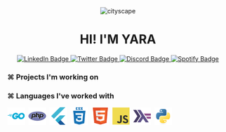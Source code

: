 <div id="header" align="center">
  <img src="https://i.imgur.com/XXBWjDX.png" alt="cityscape">
  <h1 style="text-align: center;">HI! I'M YARA</h1>
<div id="badges">
  <a href="https://www.linkedin.com/in/yara-mcrobert-7b569722a/">
  <img src="https://img.shields.io/badge/LinkedIn-pink?style=for-the-badge&logo=linkedin&logoColor=black" alt="LinkedIn Badge"/>
  </a>
  <a href="https://twitter.com/Rooolps">
  <img src="https://img.shields.io/badge/Twitter-pink?style=for-the-badge&logo=twitter&logoColor=black" alt="Twitter Badge"/>  
  </a>
  <a href="https://discord.gg/gXwxk2BYDC">
  <img src="https://img.shields.io/badge/Discord-pink?style=for-the-badge&logo=discord&logoColor=black" alt="Discord Badge"/>  
  </a>
  <a href="https://open.spotify.com/user/216yjmmpuux3amgaplh66sd2i?si=16b1093b8d4740e5">
  <img src="https://img.shields.io/badge/Spotify-pink?style=for-the-badge&logo=spotify&logoColor=black" alt="Spotify Badge"/>  
  </a>
</div>
</div>

<h3>⌘ Projects I'm working on</h3>
<div>
  </div>

<h3>⌘ Languages I've worked with</h3>
<div>
  <img src="https://github.com/devicons/devicon/blob/master/icons/go/go-original-wordmark.svg" title="Go" alt="Go" width="40" height="40"/>&nbsp;
  <img src="https://github.com/devicons/devicon/blob/master/icons/php/php-original.svg" title="Php" alt="Php" width="40" height="40"/>&nbsp;
  <img src="https://github.com/devicons/devicon/blob/master/icons/flutter/flutter-original.svg" title="Flutter" alt="Flutter" width="40" height="40"/>&nbsp;
  <img src="https://github.com/devicons/devicon/blob/master/icons/css3/css3-plain-wordmark.svg"  title="CSS3" alt="CSS" width="40" height="40"/>&nbsp;
  <img src="https://github.com/devicons/devicon/blob/master/icons/html5/html5-original.svg" title="HTML5" alt="HTML" width="40" height="40"/>&nbsp;
  <img src="https://github.com/devicons/devicon/blob/master/icons/javascript/javascript-original.svg" title="JavaScript" alt="JavaScript" width="40" height="40"/>&nbsp;
  <img src="https://github.com/devicons/devicon/blob/master/icons/haskell/haskell-original.svg" title="Haskell" alt="Haskell" width="40" height="40"/>&nbsp;
  <img src="https://github.com/devicons/devicon/blob/master/icons/python/python-original.svg" title="Python" alt="Python" width="40" height="40"/>&nbsp;
</div>
